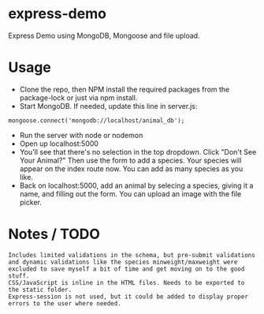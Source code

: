 # express-demo
Express Demo using MongoDB, Mongoose and file upload.

# Usage

* Clone the repo, then NPM install the required packages from the package-lock or just via npm install.
* Start MongoDB. If needed, update this line in server.js:
```
mongoose.connect('mongodb://localhost/animal_db');
```
* Run the server with node or nodemon
* Open up localhost:5000 
* You'll see that there's no selection in the top dropdown. Click "Don't See Your Animal?" Then use the form to add a species. Your species will appear on the index route now. You can add as many species as you like.
* Back on localhost:5000, add an animal by selecing a species, giving it a name, and filling out the form. You can upload an image with the file picker.

# Notes / TODO

```
Includes limited validations in the schema, but pre-submit validations and dynamic validations like the species minweight/maxweight were excluded to save myself a bit of time and get moving on to the good stuff.
CSS/JavaScript is inline in the HTML files. Needs to be exported to the static folder.
Express-session is not used, but it could be added to display proper errors to the user where needed.
```
